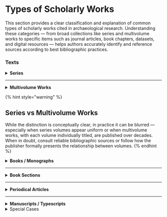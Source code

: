 # Types of Scholarly Works

This section provides a clear classification and explanation of common types of scholarly works cited in archaeological research. Understanding these categories — from broad collections like series and multivolume works to specific items such as journal articles, book chapters, datasets, and digital resources — helps authors accurately identify and reference sources according to best bibliographic practices.

### Texts

<details>

<summary><strong>Series</strong></summary>

A series is an open-ended collection of independent scholarly works, often by different authors or teams, grouped by a broadly defined theme or institutional framework. Series include monographs that vary in focus and are not components of a single overarching work.



</details>

***

<details>

<summary><strong>Multivolume Works</strong></summary>

A multivolume work is a cohesive scholarly project published across several volumes under a shared main title (e.g., Peristeria or The Athenian Agora).

While such works are typically intended to be finite, the total number of volumes may not be defined at the outset, especially in long-term archaeological projects.

Each volume may have its own subtitle or focus, but the set is designed to function as a single, structured publication — often presenting the results of long-lasting and/or large-scale excavations.

A multivolume work may sometimes be published as part of a larger series.

</details>

{% hint style="warning" %}
## Series vs Multivolume Works

While the distinction is conceptually clear, in practice it can be blurred — especially when series volumes appear uniform or when multivolume works, with each volume individually titled, are published over decades. When in doubt, consult reliable bibliographic sources or follow how the publisher formally presents the relationship between volumes.
{% endhint %}

<details>

<summary><strong>Books / Monographs</strong></summary>

> In these guidelines, the term **monograph** is used — following the definition in the [CSE Manual](https://www.csemanual.org/Home.html) — not in the traditional sense of a scholarly treatise on a specific subject, but rather to refer to a work that is complete in a single volume or a limited number of volumes, i.e., more or less synonymous with a **book**. The term encompasses a broad range of _standalone publications_. A special case is represented by _theses_ and _dissertations_, which are understood as unpublished monographic works.

#### Monograph

A scholarly book written by one or more authors that presents a coherent, unified study, without distinguishing or quantifying the individual contributions of each author.

#### Collective (Collaborative) Monograph

A standalone book in which individual chapters (or groups of chapters) are authored by different contributors, but the work is published as a unified volume without a designated editor.

#### Edited Volume

A book in which individual chapters or sections are contributed by various authors and compiled by one or more editors who organize and oversee the content.

#### Thesis / Dissertation

An academic work submitted in fulfillment of degree requirements, often archived or made publicly accessible online, but distinct from commercial books. Due to their specific nature, theses and dissertations typically lack conventional publication details such as a publisher and place of publication; instead, they are associated with a university and an archival repository.

</details>

***

<details>

<summary><strong>Book Sections</strong></summary>

An academic book section is a distinct, titled part of a book. Examples include:

* Chapters
* Encyclopedia or dictionary articles
* Papers within edited volumes (including conference proceedings published as books)

</details>

***

<details>

<summary><strong>Periodical Articles</strong></summary>

A periodical article is a written work published within a periodical — a publication issued at regular intervals, such as daily, weekly, monthly, quarterly, or annually.

#### Journal Article

A scholarly article published in an academic journal, whether peer-reviewed or not.

#### Magazine Article

An article published in a general-interest or professional magazine aimed at a broad or specialized audience outside of strictly academic journals.

#### Newspaper Article

An article published in a daily or weekly newspaper.

</details>

***

<details>

<summary><strong>Manuscripts / Typescripts</strong></summary>

Unpublished texts, either handwritten or produced using a typewriter or word processor.

From a bibliographic or cataloguing perspective, they do not form a homogeneous group, as their structure can vary: some are standalone works (similar to books or monographs), while others are parts of bound volumes (comparable to book sections).

Nevertheless, manuscripts — especially older handwritten ones — often have distinctive features, such as frequently lacking formal titles, and follow a specific tradition in the description and designation of their internal elements. For these reasons, they are generally treated as a special category of texts.

{% hint style="warning" %}
Although theses and dissertations are technically unpublished manuscripts, their formal presentation, comprehensive content, and academic function often position them closer to published monographs than to typical unpublished texts.
{% endhint %}

</details>





<details>

<summary>Special Cases</summary>

#### Maps



#### Datasets

#### Websites

#### Blog Posts

</details>

